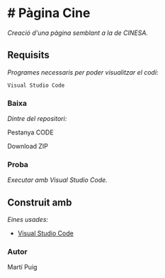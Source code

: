 # # Pàgina Cine

_Creació d'una pàgina semblant a la de CINESA._

## Requisits

_Programes necessaris per poder visualitzar el codi:_

```
Visual Studio Code
```

### Baixa

_Dintre del repositori:_

Pestanya CODE

Download ZIP

### Proba

_Executar amb Visual Studio Code._

## Construit amb 

_Eines usades:_

* [Visual Studio Code](https://code.visualstudio.com)

### Autor

Martí Puig
